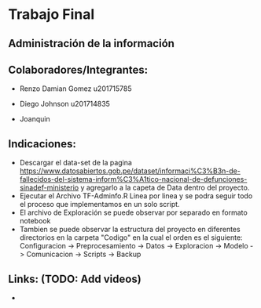 # Trabajo Final

## Administración de la información



## Colaboradores/Integrantes: 

- Renzo Damian Gomez u201715785

- Diego Johnson u201714835

- Joanquin

## Indicaciones: 

- Descargar el data-set de la pagina https://www.datosabiertos.gob.pe/dataset/informaci%C3%B3n-de-fallecidos-del-sistema-inform%C3%A1tico-nacional-de-defunciones-sinadef-ministerio y agregarlo a la capeta de Data dentro del proyecto.
- Ejecutar el Archivo TF-Adminfo.R Linea por linea y se podra seguir todo el proceso que implementamos en un solo script.
- El archivo de Exploración se puede observar por separado en formato notebook
-  Tambien se puede observar la estructura del proyecto en diferentes directorios en la carpeta "Codigo" en la cual el orden es el siguiente: 
   Configuracion -> Preprocesamiento -> Datos -> Exploracion -> Modelo -> Comunicacion -> Scripts -> Backup 

## Links: (TODO: Add videos)

-